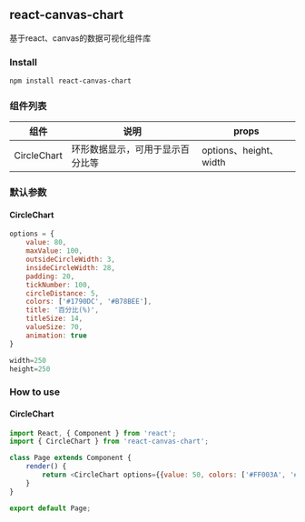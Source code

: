 ## react-canvas-chart
基于react、canvas的数据可视化组件库

### Install
```bash
npm install react-canvas-chart
```

### 组件列表
| 组件        | 说明           | props  | 
| ------------- |-------------| -----|
| CircleChart      | 环形数据显示，可用于显示百分比等 | options、height、width |


### 默认参数
#### CircleChart
```javascript
options = {
    value: 80,
    maxValue: 100,
    outsideCircleWidth: 3, 
    insideCircleWidth: 28,
    padding: 20,
    tickNumber: 100,
    circleDistance: 5,
    colors: ['#1790DC', '#B78BEE'],
    title: '百分比(%)',
    titleSize: 14,
    valueSize: 70,
    animation: true
}

width=250
height=250
```
### How to use
#### CircleChart

```javascript
import React, { Component } from 'react';
import { CircleChart } from 'react-canvas-chart';

class Page extends Component {
    render() {
        return <CircleChart options={{value: 50, colors: ['#FF003A', '#FFA150']}} />;
    }
}

export default Page;
```
